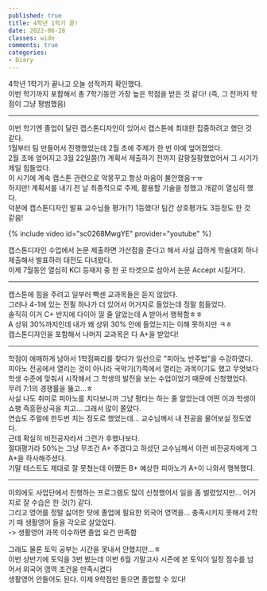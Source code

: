 ```yaml
---
published: true
title: 4학년 1학기 끝!
date: 2022-06-28
classes: wide
comments: true
categories: 
- Diary
---
```


4학년 1학기가 끝나고 오늘 성적까지 확인했다.<br>
이번 학기까지 포함해서 총 7학기동안 가장 높은 학점을 받은 것 같다! (즉, 그 전까지 학점이 그냥 평범했음)<br>

------

이번 학기엔 졸업이 달린 캡스톤디자인이 있어서 캡스톤에 최대한 집중하려고 했던 것 같다.<br>
1월부터 팀 만들어서 진행했었는데 2월 초에 주제가 한 번 아예 엎어졌었다. <br>
2월 초에 엎어지고 3월 22일쯤(?) 계획서 제출하기 전까지 갈팡질팡했었어서 그 시기가 제일 힘들었다.<br>
이 시기에 계속 캡스톤 관련으로 악몽꾸고 항상 마음이 불안했음ㅜㅠ<br>
하지만! 계획서를 내기 전 날 최종적으로 주제, 활용할 기술을 정했고 개같이 열심히 했다.<br>
덕분에 캡스톤디자인 발표 교수님들 평가(?) 1등했다! 팀간 상호평가도 3등정도 한 것 같음!<br>

{% include video id="sc0268MwgYE" provider="youtube" %}<br>

캡스톤디자인 수업에서 논문 제출하면 가산점을 준다고 해서 사실 급하게 학술대회 하나 제출해서 발표하러 대전도 다녀왔다.<br>
이제 7월동안 열심히 KCI 등재지 중 한 곳 타겟으로 삼아서 논문 Accept 시킬거다.<br>

------

캡스톤에 힘을 주려고 일부러 빡센 교과목들은 듣지 않았다.<br>
그러나 4-1에 있는 전필 하나가 더 있어서 어거지로 들었는데 정말 힘들었다. <br>
솔직히 이거 C+ 반지에 다이아 낄 줄 알았는데 A 받아서 행복함ㅎㅎ<br>
A 상위 30%까지인데 내가 왜 상위 30% 안에 들었는지는 이해 못하지만 ㅋㅎ <br>
캡스톤디자인을 포함해서 나머지 교과목은 다 A+을 받았다!<br>

------

학점이 애매하게 남아서 1학점짜리를 찾다가 일선으로 "피아노 반주법"을 수강하였다.<br>
피아노 전공에서 열리는 것이 아니라 국악기(?)쪽에서 열리는 과목이기도 했고 무엇보다 학생 수준에 맞춰서 시작해서 그 학생의 발전을 보는 수업이었기 때문에 신청했었다.<br>
무려 7:1의 경쟁률을 뚫고...ㅎ<br>
사실 나도 취미로 피아노를 치다보니까 그냥 평타는 하는 줄 알았는데 어떤 이과 학생이 쇼팽 즉흥환상곡을 치고... 그래서 많이 쫄았다.<br>
연습도 주말에 한두번 치는 정도로 했었는데... 교수님께서 내 전공을 물어보실 정도였다.<br>
근데 확실히 비전공자라서 그런가 후했나보다. <br>
절대평가라 50%는 그냥 무조건 A+ 주겠다고 하셨던 교수님께서 이런 비전공자에게 그 A+을 하사해주셨다. <br>
기말 테스트도 제대로 잘 못쳤는데 어쨌든 B+ 예상한 피아노가 A+이 나와서 행복했다.<br>

------

이외에도 사업단에서 진행하는 프로그램도 많이 신청했어서 일을 좀 벌렸었지만... 어거지로 잘 수습은 한 것(?) 같다. <br>
그리고 영어를 정말 싫어한 탓에 졸업에 필요한 외국어 영역을... 충족시키지 못해서 2학기 때 생활영어 들을 각오로 살았었다.<br>
-> 생활영어 과목 이수하면 졸업 요건 만족함<br>

그래도 물론 토익 공부는 시간을 못내서 안했지만...ㅎ<br>
이번 상반기에 토익을 3번 봤는데 이번 6월 기말고사 시즌에 본 토익이 일정 점수를 넘어서 외국어 영역 조건을 만족시켰다<br>
생활영어 안들어도 된다. 이제 9학점만 들으면 졸업할 수 있다!<br>
